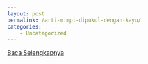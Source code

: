 ```yaml
---
layout: post
permalink: /arti-mimpi-dipukul-dengan-kayu/
categories:
    - Uncategorized
---
```


[Baca Selengkapnya](/09)